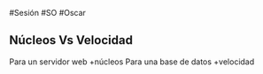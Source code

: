 #Sesión #SO #Oscar 

## **Núcleos Vs Velocidad**
Para un servidor web +núcleos
Para una base de datos +velocidad